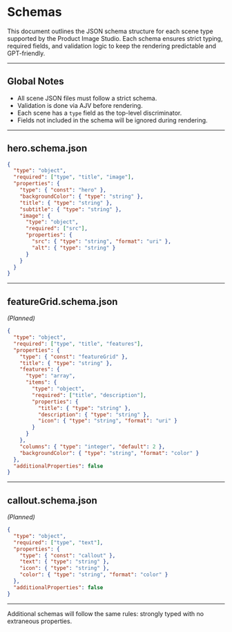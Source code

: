 # Schemas

This document outlines the JSON schema structure for each scene type supported by the Product Image Studio. Each schema ensures strict typing, required fields, and validation logic to keep the rendering predictable and GPT-friendly.

---

## Global Notes

* All scene JSON files must follow a strict schema.
* Validation is done via AJV before rendering.
* Each scene has a `type` field as the top-level discriminator.
* Fields not included in the schema will be ignored during rendering.

---

## hero.schema.json

```json
{
  "type": "object",
  "required": ["type", "title", "image"],
  "properties": {
    "type": { "const": "hero" },
    "backgroundColor": { "type": "string" },
    "title": { "type": "string" },
    "subtitle": { "type": "string" },
    "image": {
      "type": "object",
      "required": ["src"],
      "properties": {
        "src": { "type": "string", "format": "uri" },
        "alt": { "type": "string" }
      }
    }
  }
}
```

---

## featureGrid.schema.json

*(Planned)*

```json
{
  "type": "object",
  "required": ["type", "title", "features"],
  "properties": {
    "type": { "const": "featureGrid" },
    "title": { "type": "string" },
    "features": {
      "type": "array",
      "items": {
        "type": "object",
        "required": ["title", "description"],
        "properties": {
          "title": { "type": "string" },
          "description": { "type": "string" },
          "icon": { "type": "string", "format": "uri" }
        }
      }
    },
    "columns": { "type": "integer", "default": 2 },
    "backgroundColor": { "type": "string", "format": "color" }
  },
  "additionalProperties": false
}
```

---

## callout.schema.json

*(Planned)*

```json
{
  "type": "object",
  "required": ["type", "text"],
  "properties": {
    "type": { "const": "callout" },
    "text": { "type": "string" },
    "icon": { "type": "string" },
    "color": { "type": "string", "format": "color" }
  },
  "additionalProperties": false
}
```

---

Additional schemas will follow the same rules: strongly typed with no extraneous properties.
